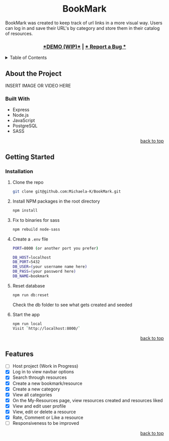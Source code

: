 <a id="readme-top"></a>
<h1 align="center"> BookMark </h1>
BookMark was created to keep track of url links in a more visual way. 
Users can log in and save their URL's by category and store them in their catalog of resources. 
<br />

<h3 align="center">
  <a href=""> *DEMO (WIP)*</a> | <a href="https://github.com/Michaela-K/BookMark/issues">* Report a Bug *</a>
</h3>

<!-- TABLE OF CONTENTS -->
<details>
  <summary>Table of Contents</summary>
  <ol>
    <li>
      <a href="#about">About The Project</a>
      <ul>
        <li><a href="#built-with">Built With</a></li>
      </ul>
    </li>
    <li>
      <a href="#getting-started">Getting Started</a>
      <ul>
        <li><a href="#installation">Installation</a></li>
      </ul>
    </li>
    <li><a href="#features">Features</a></li>
  </ol>
</details>


<!-- ABOUT THE PROJECT -->
## About the Project <a id="about"></a>

INSERT IMAGE OR VIDEO HERE


### Built With 

- Express
- Node.js
- JavaScript
- PostgreSQL
- SASS

<p align="right"><a href="#readme-top">back to top</a></p>


<!-- GETTING STARTED -->
## Getting Started <a id="getting-started"></a>

### Installation <a id="installation"></a>

1. Clone the repo
   ```sh
   git clone git@github.com:Michaela-K/BookMark.git
   ```
2. Install NPM packages in the root directory
   ```sh
   npm install
   ```
3. Fix to binaries for sass
   ```sh 
   npm rebuild node-sass
   ```
4. Create a `.env` file
   ```sh
   PORT=8000 (or another port you prefer)

   DB_HOST=localhost
   DB_PORT=5432
   DB_USER=(your username name here)
   DB_PASS=(your password here)
   DB_NAME=bookmark
   ```
5. Reset database 
   ```sh
   npm run db:reset
   ```
    Check the db folder to see what gets created and seeded

6. Start the app
   ```sh
   npm run local
   Visit `http://localhost:8000/`
   ```
<p align="right"><a href="#readme-top">back to top</a></p>


## Features <a id="features"></a>
- [ ] Host project (Work in Progress)
- [x] Log in to view navbar options
- [x] Search through resources
- [x] Create a new bookmark/resource
- [x] Create a new category
- [x] View all categories
- [x] On the My-Resources page, view resources created and resources liked
- [x] View and edit user profile
- [x] View, edit or delete a resource
- [x] Rate, Comment or Like a resource
- [ ] Responsiveness to be improved

<p align="right"><a href="#readme-top">back to top</a></p>
